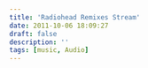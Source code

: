 ```yaml
---
title: 'Radiohead Remixes Stream'
date: 2011-10-06 18:09:27
draft: false
description: ''
tags: [music, Audio]
---
```


